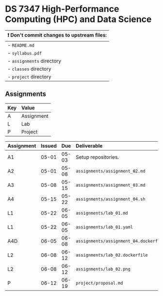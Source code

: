 # DS 7347 High-Performance Computing (HPC) and Data Science

| :exclamation: Don't commit changes to upstream files: |
|-------------------------------------------------------|
| - `README.md`                                         |
| - `syllabus.pdf`                                      |
| - `assignments` directory                             |
| - `classes` directory                                 |
| - `project` directory                                 |


## Assignments

| Key | Value      |
| :-- | :--------- |
| A   | Assignment |
| L   | Lab        |
| P   | Project    |

| Assignment | Issued | Due   | Deliverable                    |
| :--------- | :----- | :---- | :----------------------------- |
| A1         | 05-01  | 05-03 | Setup repositories.            |
| A2         | 05-01  | 05-08 | `assignments/assignment_02.md` |
| A3         | 05-08  | 05-15 | `assignments/assignment_03.md` |
| A4         | 05-15  | 05-22 | `assignments/assignment_04.sh` |
| L1         | 05-22  | 06-05 | `assignments/lab_01.md` |
| L1         | 05-22  | 06-05 | `assignments/lab_01.yaml` |
| A4D        | 06-05  | 06-08 | `assignments/assignment_04.dockerfile` |
| L2         | 06-08  | 06-12 | `assignments/lab_02.dockerfile` |
| L2         | 06-08  | 06-12 | `assignments/lab_02.png` |
| P          | 06-12  | 06-19 | `project/proposal.md` |


